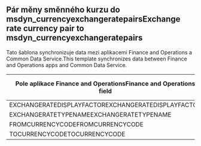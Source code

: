 ## <a name="exchange-rate-currency-pair-to-msdyn_currencyexchangeratepairs"></a><span data-ttu-id="e47cf-101">Pár měny směnného kurzu do msdyn_currencyexchangeratepairs</span><span class="sxs-lookup"><span data-stu-id="e47cf-101">Exchange rate currency pair to msdyn_currencyexchangeratepairs</span></span>

<span data-ttu-id="e47cf-102">Tato šablona synchronizuje data mezi aplikacemi Finance and Operations a Common Data Service.</span><span class="sxs-lookup"><span data-stu-id="e47cf-102">This template synchronizes data between Finance and Operations apps and Common Data Service.</span></span>

<span data-ttu-id="e47cf-103">Pole aplikace Finance and Operations</span><span class="sxs-lookup"><span data-stu-id="e47cf-103">Finance and Operations field</span></span> | <span data-ttu-id="e47cf-104">Typ mapování</span><span class="sxs-lookup"><span data-stu-id="e47cf-104">Map type</span></span> | <span data-ttu-id="e47cf-105">Jiné pole Dynamics 365</span><span class="sxs-lookup"><span data-stu-id="e47cf-105">Other Dynamics 365 field</span></span> | <span data-ttu-id="e47cf-106">Výchozí hodnota</span><span class="sxs-lookup"><span data-stu-id="e47cf-106">Default value</span></span>
---|---|---|---
<span data-ttu-id="e47cf-107">EXCHANGERATEDISPLAYFACTOR</span><span class="sxs-lookup"><span data-stu-id="e47cf-107">EXCHANGERATEDISPLAYFACTOR</span></span> | >< | <span data-ttu-id="e47cf-108">msdyn_displayfactor</span><span class="sxs-lookup"><span data-stu-id="e47cf-108">msdyn_displayfactor</span></span> | 
<span data-ttu-id="e47cf-109">EXCHANGERATETYPENAME</span><span class="sxs-lookup"><span data-stu-id="e47cf-109">EXCHANGERATETYPENAME</span></span> | = | <span data-ttu-id="e47cf-110">msdyn_currencyexchangeratetypeid.msdyn_name</span><span class="sxs-lookup"><span data-stu-id="e47cf-110">msdyn_currencyexchangeratetypeid.msdyn_name</span></span> | 
<span data-ttu-id="e47cf-111">FROMCURRENCYCODE</span><span class="sxs-lookup"><span data-stu-id="e47cf-111">FROMCURRENCYCODE</span></span> | = | <span data-ttu-id="e47cf-112">msdyn_fromtransactioncurrencyid.isocurrencycode</span><span class="sxs-lookup"><span data-stu-id="e47cf-112">msdyn_fromtransactioncurrencyid.isocurrencycode</span></span> | 
<span data-ttu-id="e47cf-113">TOCURRENCYCODE</span><span class="sxs-lookup"><span data-stu-id="e47cf-113">TOCURRENCYCODE</span></span> | = | <span data-ttu-id="e47cf-114">msdyn_totransactioncurrencyid.isocurrencycode</span><span class="sxs-lookup"><span data-stu-id="e47cf-114">msdyn_totransactioncurrencyid.isocurrencycode</span></span> | 
